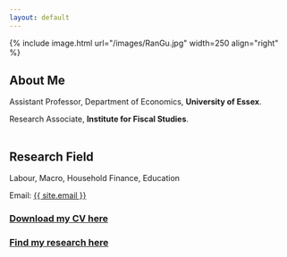 ```yaml
---
layout: default
---
```


{% include image.html url="/images/RanGu.jpg" width=250 align="right" %}
<br>

## About Me
Assistant Professor, Department of Economics, **University of Essex**.      

Research Associate, **Institute for Fiscal Studies**.    
<br/>

## Research Field
Labour, Macro, Household Finance, Education
<br/>

Email: <a href="mailto:{{ site.email }}">{{ site.email }}</a>

### [Download my CV here](https://drive.google.com/file/d/1CxtcSsPBSsJIAqw-mH986dI93GF8yXxB/view?usp=drive_link)

### [Find my research here](/research/index.html)
